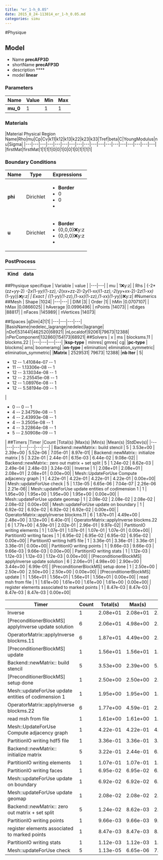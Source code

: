 ```yaml
---
title: "er_1-h_0.05"
date: 2015_8_24-113814_er_1-h_0.05.md
categories: simu
--- 
```


#Physique
## Model 
 - Name **precAFP3D**
 - shortName **precAFP3D**
 - description ****
 - model **linear**

### Parameters
|Name|Value|Min|Max|
|---|---|---|---|
|**mu_0**|1|1|1|

### Materials
|Material Physical Region Name|Rho|mu|Cp|Cv|k11|k12|k13|k22|k23|k33|Tref|beta|C|YoungModulus|nu|Sigma|
|---|---|---|---|---|---|---|---|---|---|---|---|---|---|---|---|---|---|
|firstMat|firstMat|1|1|1|1|0|0|1|0|0|1|0|1|1|1|1|

### Boundary Conditions
|Name|Type|Expressions|
|---|---|---|
|**phi**|Dirichlet|<ul><li>**Border**</li><li>0</li><li>0</li><li></li></ul>|
|**u**|Dirichlet|<ul><li>**Border**</li><li>{0,0,0}:x:y:z</li><li>{0,0,0}:x:y:z</li><li></li></ul>|

### PostProcess
|Kind | data |
|---|---|
##Physique specifique
| Variable | value | 
|---|---|
| mu | 1:x:y:z| 
| Rhs | {-2*(z*z+y*y-2) -2*x*(1-y*y)*(1-z*z),-2*(x*x+z*z-2)-2*y*(1-x*x)*(1-z*z),-2*(y*y+x*x-2)-2*z*(1-x*x)*(1-y*y)}:x:y:z|
| Exact | {(1-y*y)*(1-z*z),(1-x*x)*(1-z*z),(1-x*x)*(1-y*y)}:x:y:z|
#Numerics
##Mesh
| Shape              |1024|
|---|---|
| DIM              |3|
| Order              |1|
| hMin              |0.0707107|
| hMax              |0.0866025|
| hAverage              |0.0996496|
| nPoints              |14073|
| nEdges              |88817|
| nFaces              |145989|
| nVertices              |14073|

##Spaces
|qDim|4|1|1|
|---|---|---|---|
|BasisName|nedelec_lagrange|nedelec|lagrange|
|nDof|531441|462520|68921|
|nLocaldof|92061|79673|12388|
|nPerComponent|132860|154173|68921|
##Solvers
| x | ms | blocksms.11 | blockms.22 |
|---|---|---|---| 
|**ksp-type** |  minres| gmres| cg|
|**pc-type**  |  blockms| ams| boomeramg|
|**on-type**  |  elimination| elimination_symmetric| elimination_symmetric|
|**Matrix**  |  2529531| 79673| 12388|
|**nb Iter**  |  5| <ul><li>12 -- 1.41084e-07 -- 1</li><li>11 -- 1.13306e-08 -- 1</li><li>12 -- 3.13034e-08 -- 1</li><li>12 -- 2.25545e-08 -- 1</li><li>12 -- 1.08976e-08 -- 1</li><li>12 -- 5.58194e-09 -- 1</li></ul>| <ul><li>0 -- 0 -- 1</li><li>4 -- 2.34759e-08 -- 1</li><li>4 -- 2.43993e-08 -- 1</li><li>4 -- 3.2505e-08 -- 1</li><li>4 -- 3.22864e-08 -- 1</li><li>5 -- 2.50908e-09 -- 1</li></ul>|
##Timers
|Timer                                                  |Count   |Total(s)     |Max(s)     |Min(s)    |Mean(s) |StdDev(s)|
|---|---|---|---|---|---|---|
|                                                     Backend::newMatrix:: build stencil |       5 |    3.53e+00 |    2.39e+00 |    5.52e-06 |    7.05e-01 |    8.97e-01|
|                                                     Backend::newMatrix:: initialize matrix |       5 |    3.22e-01 |    2.44e-01 |    6.15e-03 |    6.44e-02 |    9.08e-02|
|                                                     Backend::newMatrix:: zero out matrix + set split |       5 |    1.24e-02 |    8.62e-03 |    2.49e-04 |    2.48e-03 |    3.24e-03|
|                                                     Inverse |       1 |    2.08e+01 |    2.08e+01 |    2.08e+01 |    2.08e+01 |    0.00e+00|
|                                                     Mesh::UpdateForUse Compute adjacency graph |       1 |    4.22e-01 |    4.22e-01 |    4.22e-01 |    4.22e-01 |    0.00e+00|
|                                                     Mesh::updateForUse check |       5 |    1.13e-05 |    6.65e-06 |    7.04e-07 |    2.26e-06 |    2.21e-06|
|                                                     Mesh::updateForUse update entities of codimension 1 |       1 |    1.95e+00 |    1.95e+00 |    1.95e+00 |    1.95e+00 |    0.00e+00|
|                                                     Mesh::updateForUse update geomap |       1 |    2.08e-02 |    2.08e-02 |    2.08e-02 |    2.08e-02 |    0.00e+00|
|                                                     Mesh::updateForUse update on boundary |       1 |    6.92e-02 |    6.92e-02 |    6.92e-02 |    6.92e-02 |    0.00e+00|
|                                                     OperatorMatrix::applyInverse blockms.11 |       6 |    1.87e+01 |    4.49e+00 |    2.48e+00 |    3.12e+00 |    6.40e-01|
|                                                     OperatorMatrix::applyInverse blockms.22 |       6 |    1.77e+00 |    4.59e-01 |    2.02e-01 |    2.96e-01 |    9.97e-02|
|                                                     PartitionIO writing elements |       1 |    1.07e-01 |    1.07e-01 |    1.07e-01 |    1.07e-01 |    0.00e+00|
|                                                     PartitionIO writing faces |       1 |    6.95e-02 |    6.95e-02 |    6.95e-02 |    6.95e-02 |    0.00e+00|
|                                                     PartitionIO writing hdf5 file |       1 |    3.36e-01 |    3.36e-01 |    3.36e-01 |    3.36e-01 |    0.00e+00|
|                                                     PartitionIO writing points |       1 |    9.66e-03 |    9.66e-03 |    9.66e-03 |    9.66e-03 |    0.00e+00|
|                                                     PartitionIO writing stats |       1 |    1.12e-03 |    1.12e-03 |    1.12e-03 |    1.12e-03 |    0.00e+00|
|                                                     [PreconditionerBlockMS] applyInverse update solution |       6 |    2.06e+01 |    4.98e+00 |    2.90e+00 |    3.44e+00 |    6.99e-01|
|                                                     [PreconditionerBlockMS] setup done  |       1 |    2.50e+00 |    2.50e+00 |    2.50e+00 |    2.50e+00 |    0.00e+00|
|                                                     [PreconditionerBlockMS] update |       1 |    1.56e+01 |    1.56e+01 |    1.56e+01 |    1.56e+01 |    0.00e+00|
|                                                     read msh from file |       1 |    1.61e+00 |    1.61e+00 |    1.61e+00 |    1.61e+00 |    0.00e+00|
|                                                     register elements associated to marked points |       1 |    8.47e-03 |    8.47e-03 |    8.47e-03 |    8.47e-03 |    0.00e+00|

|Timer                                                  |Count   |Total(s)     |Max(s)     |Min(s)    |Mean(s) |StdDev(s)|
|---|---|---|---|---|---|---|
|                                                     Inverse |       1 |    2.08e+01 |    2.08e+01 |    2.08e+01 |    2.08e+01 |    0.00e+00|
|                                                     [PreconditionerBlockMS] applyInverse update solution |       6 |    2.06e+01 |    4.98e+00 |    2.90e+00 |    3.44e+00 |    6.99e-01|
|                                                     OperatorMatrix::applyInverse blockms.11 |       6 |    1.87e+01 |    4.49e+00 |    2.48e+00 |    3.12e+00 |    6.40e-01|
|                                                     [PreconditionerBlockMS] update |       1 |    1.56e+01 |    1.56e+01 |    1.56e+01 |    1.56e+01 |    0.00e+00|
|                                                     Backend::newMatrix:: build stencil |       5 |    3.53e+00 |    2.39e+00 |    5.52e-06 |    7.05e-01 |    8.97e-01|
|                                                     [PreconditionerBlockMS] setup done  |       1 |    2.50e+00 |    2.50e+00 |    2.50e+00 |    2.50e+00 |    0.00e+00|
|                                                     Mesh::updateForUse update entities of codimension 1 |       1 |    1.95e+00 |    1.95e+00 |    1.95e+00 |    1.95e+00 |    0.00e+00|
|                                                     OperatorMatrix::applyInverse blockms.22 |       6 |    1.77e+00 |    4.59e-01 |    2.02e-01 |    2.96e-01 |    9.97e-02|
|                                                     read msh from file |       1 |    1.61e+00 |    1.61e+00 |    1.61e+00 |    1.61e+00 |    0.00e+00|
|                                                     Mesh::UpdateForUse Compute adjacency graph |       1 |    4.22e-01 |    4.22e-01 |    4.22e-01 |    4.22e-01 |    0.00e+00|
|                                                     PartitionIO writing hdf5 file |       1 |    3.36e-01 |    3.36e-01 |    3.36e-01 |    3.36e-01 |    0.00e+00|
|                                                     Backend::newMatrix:: initialize matrix |       5 |    3.22e-01 |    2.44e-01 |    6.15e-03 |    6.44e-02 |    9.08e-02|
|                                                     PartitionIO writing elements |       1 |    1.07e-01 |    1.07e-01 |    1.07e-01 |    1.07e-01 |    0.00e+00|
|                                                     PartitionIO writing faces |       1 |    6.95e-02 |    6.95e-02 |    6.95e-02 |    6.95e-02 |    0.00e+00|
|                                                     Mesh::updateForUse update on boundary |       1 |    6.92e-02 |    6.92e-02 |    6.92e-02 |    6.92e-02 |    0.00e+00|
|                                                     Mesh::updateForUse update geomap |       1 |    2.08e-02 |    2.08e-02 |    2.08e-02 |    2.08e-02 |    0.00e+00|
|                                                     Backend::newMatrix:: zero out matrix + set split |       5 |    1.24e-02 |    8.62e-03 |    2.49e-04 |    2.48e-03 |    3.24e-03|
|                                                     PartitionIO writing points |       1 |    9.66e-03 |    9.66e-03 |    9.66e-03 |    9.66e-03 |    0.00e+00|
|                                                     register elements associated to marked points |       1 |    8.47e-03 |    8.47e-03 |    8.47e-03 |    8.47e-03 |    0.00e+00|
|                                                     PartitionIO writing stats |       1 |    1.12e-03 |    1.12e-03 |    1.12e-03 |    1.12e-03 |    0.00e+00|
|                                                     Mesh::updateForUse check |       5 |    1.13e-05 |    6.65e-06 |    7.04e-07 |    2.26e-06 |    2.21e-06|

